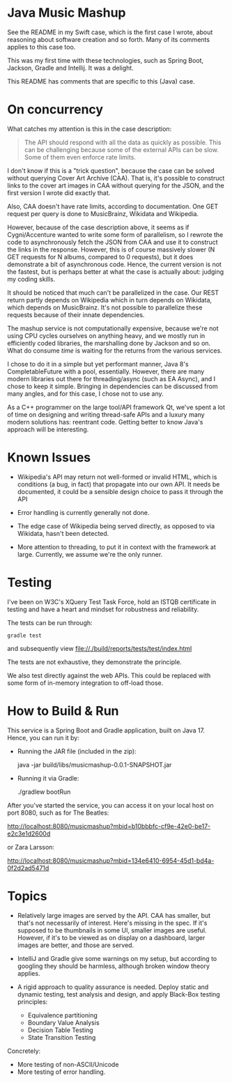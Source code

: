
# Java Music Mashup

See the README in my Swift case, which is the first case I wrote, about reasoning about software creation and so forth. Many of its comments applies to this case too.

This was my first time with these technologies, such as Spring Boot, Jackson, Gradle and Intellij. It was a delight.

This README has comments that are specific to this (Java) case.

# On concurrency

What catches my attention is this in the case description:

> The API should respond with all the data as quickly as possible. This can be challenging because some of the external APIs can be slow. Some of them even enforce rate limits.

I don't know if this is a "trick question", because the case can be solved without querying Cover Art Archive (CAA). That is, it's possible to construct links to the cover art images in CAA without querying for the JSON, and the first version I wrote did exactly that.

Also, CAA doesn't have rate limits, according to documentation. One GET request per query is done to MusicBrainz, Wikidata and Wikipedia. 

However, because of the case description above, it seems as if Cygni/Accenture wanted to write some form of parallelism, so I rewrote the code to asynchronously fetch the JSON from CAA and use it to construct the links in the response. However, this is of course massively slower (N GET requests for N albums, compared to 0 requests), but it does demonstrate a bit of asynchronous code. Hence, the current version is not the fastest, but is perhaps better at what the case is actually about: judging my coding skills.

It should be noticed that much can't be parallelized in the case. Our REST return partly depends on Wikipedia which in turn depends on Wikidata, which depends on MusicBrainz. It's not possible to parallelize these requests because of their innate dependencies.

The mashup service is not computationally expensive, because we're not using CPU cycles ourselves on anything heavy, and we mostly run in efficiently coded libraries, the marshalling done by Jackson and so on. What do consume *time* is waiting for the returns from the various services.

I chose to do it in a simple but yet performant manner, Java 8's CompletableFuture with a pool, essentially. However, there are many modern libraries out there for threading/async (such as EA Async), and I chose to keep it simple. Bringing in dependencies can be discussed from many angles, and for this case, I chose not to use any. 

As a C++ programmer on the large tool/API framework Qt, we've spent a lot of time on designing and writing thread-safe APIs and a luxury many modern solutions has: reentrant code. Getting better to know Java's approach will be interesting.

# Known Issues

* Wikipedia's API may return not well-formed or invalid HTML, which is conditions (a bug, in fact) that propagate into our own API. It needs be documented, it could be a sensible design choice to pass it through the API

* Error handling is currently generally not done.

* The edge case of Wikipedia being served directly, as opposed to via Wikidata, hasn't been detected. 

* More attention to threading, to put it in context with the framework at large. Currently, we assume we're the only runner.

# Testing

I've been on W3C's XQuery Test Task Force, hold an ISTQB certificate in testing and have a heart and mindset for robustness and reliability.

The tests can be run through:

    gradle test

and subsequently view <file://./build/reports/tests/test/index.html>

The tests are not exhaustive, they demonstrate the principle. 

We also test directly against the web APIs. This could be replaced with some form of in-memory integration to off-load those.

# How to Build & Run

This service is a Spring Boot and Gradle application, built on Java 17. Hence, you can run it by:

* Running the JAR file (included in the zip):

    java -jar build/libs/musicmashup-0.0.1-SNAPSHOT.jar

* Running it via Gradle:

    ./gradlew bootRun

After you've started the service, you can access it on your local host on port 8080, such as for The Beatles:

<http://localhost:8080/musicmashup?mbid=b10bbbfc-cf9e-42e0-be17-e2c3e1d2600d>

or Zara Larsson:

<http://localhost:8080/musicmashup?mbid=134e6410-6954-45d1-bd4a-0f2d2ad5471d>

# Topics

* Relatively large images are served by the API. CAA has smaller, but that's not necessarily of interest. Here's missing in the spec. If it's supposed to be thumbnails in some UI, smaller images are useful. However, if it's to be viewed as on display on a dashboard, larger images are better, and those are served.

* IntelliJ and Gradle give some warnings on my setup, but according to googling they should be harmless, although broken window theory applies.

* A rigid approach to quality assurance is needed. Deploy static and dynamic testing, test analysis and design, and apply Black-Box testing principles:

  - Equivalence partitioning
  - Boundary Value Analysis
  - Decision Table Testing
  - State Transition Testing

Concretely:
  - More testing of non-ASCII/Unicode
  - More testing of error handling.
